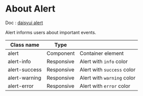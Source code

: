 # About Alert

Doc : [daisyui alert](https://daisyui.com/components/alert/)

Alert informs users about important events.

| Class name    |   Type     |                             |
|---------------|------------|-----------------------------|
| alert         | Component  | Container element           |
| alert-info    | Responsive | Alert with `info` color     |
| alert-success | Responsive | Alert with `success` color  |
| alert-warning | Responsive | Alert with `warning` color  |
| alert-error   | Responsive | Alert with `error` color    |
